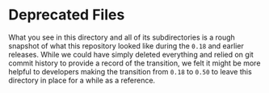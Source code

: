 # Deprecated Files
What you see in this directory and all of its subdirectories is a rough snapshot of what this repository looked like during the `0.18` and earlier releases. While we could have simply deleted everything and relied on git commit history to provide a record of the transition, we felt it might be more helpful to developers making the transition from `0.18` to `0.50` to leave this directory in place for a while as a reference.